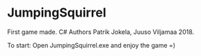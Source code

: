 # JumpingSquirrel
First game made. C#
Authors Patrik Jokela, Juuso Viljamaa 2018.

To start:
Open JumpingSquirrel.exe and enjoy the game =)
